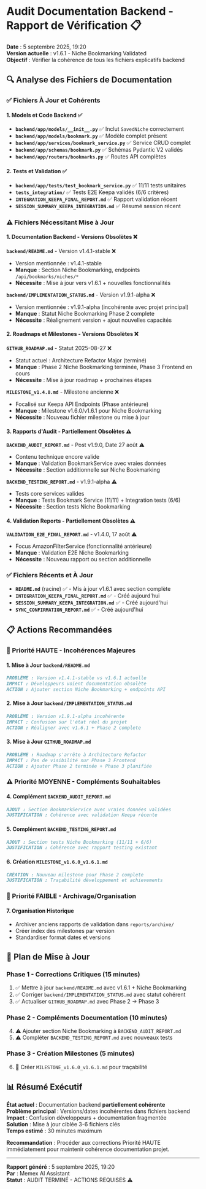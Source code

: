 # Audit Documentation Backend - Rapport de Vérification 📋

**Date** : 5 septembre 2025, 19:20  
**Version actuelle** : v1.6.1 - Niche Bookmarking Validated  
**Objectif** : Vérifier la cohérence de tous les fichiers explicatifs backend

## 🔍 Analyse des Fichiers de Documentation

### ✅ Fichiers À Jour et Cohérents

#### 1. **Models et Code Backend** ✅
- **`backend/app/models/__init__.py`** ✅ Inclut `SavedNiche` correctement
- **`backend/app/models/bookmark.py`** ✅ Modèle complet présent
- **`backend/app/services/bookmark_service.py`** ✅ Service CRUD complet
- **`backend/app/schemas/bookmark.py`** ✅ Schémas Pydantic V2 validés
- **`backend/app/routers/bookmarks.py`** ✅ Routes API complètes

#### 2. **Tests et Validation** ✅
- **`backend/app/tests/test_bookmark_service.py`** ✅ 11/11 tests unitaires
- **`tests_integration/`** ✅ Tests E2E Keepa validés (6/6 critères)
- **`INTEGRATION_KEEPA_FINAL_REPORT.md`** ✅ Rapport validation récent
- **`SESSION_SUMMARY_KEEPA_INTEGRATION.md`** ✅ Résumé session récent

### ⚠️ Fichiers Nécessitant Mise à Jour

#### 1. **Documentation Backend - Versions Obsolètes** ❌

**`backend/README.md`** - Version v1.4.1-stable ❌
- Version mentionnée : v1.4.1-stable
- **Manque** : Section Niche Bookmarking, endpoints `/api/bookmarks/niches/*`
- **Nécessite** : Mise à jour vers v1.6.1 + nouvelles fonctionnalités

**`backend/IMPLEMENTATION_STATUS.md`** - Version v1.9.1-alpha ❌  
- Version mentionnée : v1.9.1-alpha (incohérente avec projet principal)
- **Manque** : Statut Niche Bookmarking Phase 2 complete
- **Nécessite** : Réalignement version + ajout nouvelles capacités

#### 2. **Roadmaps et Milestones - Versions Obsolètes** ❌

**`GITHUB_ROADMAP.md`** - Statut 2025-08-27 ❌
- Statut actuel : Architecture Refactor Major (terminé)
- **Manque** : Phase 2 Niche Bookmarking terminée, Phase 3 Frontend en cours
- **Nécessite** : Mise à jour roadmap + prochaines étapes

**`MILESTONE_v1.4.0.md`** - Milestone ancienne ❌
- Focalisé sur Keepa API Endpoints (Phase antérieure)
- **Manque** : Milestone v1.6.0/v1.6.1 pour Niche Bookmarking
- **Nécessite** : Nouveau fichier milestone ou mise à jour

#### 3. **Rapports d'Audit - Partiellement Obsolètes** ⚠️

**`BACKEND_AUDIT_REPORT.md`** - Post v1.9.0, Date 27 août ⚠️
- Contenu technique encore valide
- **Manque** : Validation BookmarkService avec vraies données
- **Nécessite** : Section additionnelle sur Niche Bookmarking

**`BACKEND_TESTING_REPORT.md`** - v1.9.1-alpha ⚠️
- Tests core services valides
- **Manque** : Tests Bookmark Service (11/11) + Integration tests (6/6)
- **Nécessite** : Section tests Niche Bookmarking

#### 4. **Validation Reports - Partiellement Obsolètes** ⚠️

**`VALIDATION_E2E_FINAL_REPORT.md`** - v1.4.0, 17 août ⚠️
- Focus AmazonFilterService (fonctionnalité antérieure)
- **Manque** : Validation E2E Niche Bookmarking
- **Nécessite** : Nouveau rapport ou section additionnelle

### ✅ Fichiers Récents et À Jour

- **`README.md`** (racine) ✅ - Mis à jour v1.6.1 avec section complète
- **`INTEGRATION_KEEPA_FINAL_REPORT.md`** ✅ - Créé aujourd'hui
- **`SESSION_SUMMARY_KEEPA_INTEGRATION.md`** ✅ - Créé aujourd'hui  
- **`SYNC_CONFIRMATION_REPORT.md`** ✅ - Créé aujourd'hui

## 📋 Actions Recommandées

### 🚨 Priorité HAUTE - Incohérences Majeures

#### 1. Mise à Jour `backend/README.md`
```markdown
PROBLÈME : Version v1.4.1-stable vs v1.6.1 actuelle
IMPACT : Développeurs voient documentation obsolète
ACTION : Ajouter section Niche Bookmarking + endpoints API
```

#### 2. Mise à Jour `backend/IMPLEMENTATION_STATUS.md` 
```markdown
PROBLÈME : Version v1.9.1-alpha incohérente
IMPACT : Confusion sur l'état réel du projet  
ACTION : Réaligner avec v1.6.1 + Phase 2 complete
```

#### 3. Mise à Jour `GITHUB_ROADMAP.md`
```markdown
PROBLÈME : Roadmap s'arrête à Architecture Refactor
IMPACT : Pas de visibilité sur Phase 3 Frontend
ACTION : Ajouter Phase 2 terminée + Phase 3 planifiée
```

### ⚠️ Priorité MOYENNE - Compléments Souhaitables

#### 4. Complément `BACKEND_AUDIT_REPORT.md`
```markdown
AJOUT : Section BookmarkService avec vraies données validées
JUSTIFICATION : Cohérence avec validation Keepa récente
```

#### 5. Complément `BACKEND_TESTING_REPORT.md`
```markdown
AJOUT : Section tests Niche Bookmarking (11/11 + 6/6)
JUSTIFICATION : Cohérence avec rapport testing existant
```

#### 6. Création `MILESTONE_v1.6.0_v1.6.1.md`
```markdown
CRÉATION : Nouveau milestone pour Phase 2 complete
JUSTIFICATION : Traçabilité développement et achievements
```

### 📝 Priorité FAIBLE - Archivage/Organisation

#### 7. Organisation Historique
- Archiver anciens rapports de validation dans `reports/archive/`
- Créer index des milestones par version
- Standardiser format dates et versions

## 🎯 Plan de Mise à Jour

### Phase 1 - Corrections Critiques (15 minutes)
1. ✅ Mettre à jour `backend/README.md` avec v1.6.1 + Niche Bookmarking
2. ✅ Corriger `backend/IMPLEMENTATION_STATUS.md` avec statut cohérent  
3. ✅ Actualiser `GITHUB_ROADMAP.md` avec Phase 2 → Phase 3

### Phase 2 - Compléments Documentation (10 minutes)  
4. ⚠️ Ajouter section Niche Bookmarking à `BACKEND_AUDIT_REPORT.md`
5. ⚠️ Compléter `BACKEND_TESTING_REPORT.md` avec nouveaux tests

### Phase 3 - Création Milestones (5 minutes)
6. 📝 Créer `MILESTONE_v1.6.0_v1.6.1.md` pour traçabilité

## 📊 Résumé Exécutif

**État actuel** : Documentation backend **partiellement cohérente**  
**Problème principal** : Versions/dates incohérentes dans fichiers backend  
**Impact** : Confusion développeurs + documentation fragmentée  
**Solution** : Mise à jour ciblée 3-6 fichiers clés  
**Temps estimé** : 30 minutes maximum  

**Recommandation** : Procéder aux corrections Priorité HAUTE immédiatement pour maintenir cohérence documentation projet.

---
**Rapport généré** : 5 septembre 2025, 19:20  
**Par** : Memex AI Assistant  
**Statut** : AUDIT TERMINÉ - ACTIONS REQUISES ⚠️